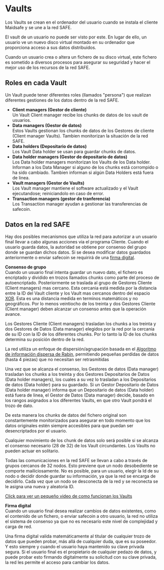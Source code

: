 # Vaults
Los Vaults se crean en el ordenador del usuario cuando se instala el cliente Maidsafe y se une a la red SAFE.

El vault de un usuario no puede ser visto por este. En lugar de ello, un usuario ve un nuevo disco virtual montado en su ordenador que proporciona acceso a sus datos distribuidos.

Cuando un usuario crea o altera un fichero de su disco virtual, este fichero es sometido a diversos procesos para asegurar su seguridad y hacer el mejor uso de los recursos de la red SAFE.

## Roles en cada Vault
Un Vault puede tener diferentes roles (llamados "persona") que realizan diferentes gestiones de los datos dentro de la red SAFE.
* **Client managers (Gestor de cliente)**<br/>
Un Vault Client manager recibe los chunks de datos de los vault de usuarios.
* **Data managers (Gestor de datos)**<br/>
Estos Vaults gestionan los chunks de datos de los Gestores de cliente (Client manager Vaults). Tambien monitorizan la situación de la red SAFE.
* **Data holders (Depositario de datos)**<br/>
Los Vault Data holder se usan para guardar chunks de datos.
* **Data holder managers (Gestor de depositario de datos)**<br/>
Los Data holder managers monitorizan los Vaults de los Data holder. Informan a los Data Manager si alguno de los chunks está corrompido o ha sido cambiado. Tambien informan si algún Data Holders está fuera de linea.
* **Vault managers (Gestor de Vaults)**<br/>
Los Vault manager mantiene el software actualizado y el Vault ejecutandose; reiniciandolo en caso de error.
* **Transaction managers (gestor de tranferencia)**<br/>
Los Transaction manager ayudan a gestionar las transferencias de safecoin.

## Datos en la red SAFE

Hay dos posibles mecanismos que utiliza la red para autorizar a un usuario final llevar a cabo algunas acciones via el programa Cliente. Cuando el usuario guarda datos, la autoridad se obtiene por consenso del grupo donde se guardan dichos datos. Si se desea modificar datos guardados anteriormente o enviar safecoin se requirirá de una [firma digital](http://es.wikipedia.org/wiki/Firma_digital).

**Consenso de grupo**<br/>
Cuando un usuario final intenta guardar un nuevo dato, el fichero es encriptado y dividido en trozos llamados chunks como parte del proceso de autoencriptado. Posteriormente se traslada al grupo de Gestores Cliente (Client managers) mas cercano. Esta cercania está medida por la distancia entre la ID del Vault cliente y los Vault mas cercanos dentro del espacio [XOR](http://es.wikipedia.org/wiki/Disyunci%C3%B3n_exclusiva). Esta es una distancia medida en terminos matemáticos y no geográficos. Por lo menos veintiocho de los treinta y dos Gestores Cliente (Client manager) deben alcanzar un consenso antes que la operación avance.

Los Gestores Cliente (Client managers) trasladan los chunks a los treinta y dos Gestores de Datos (Data manager) elegidos por la red por la cercania de su ID con la ID de los diferentes chunks. Por lo tanto la ID de los chunks determina su posición dentro de la red.

La red utiliza un enfoque de dispersión/agrupación basada en el [Algoritmo de información dispersa de Rabin](http://people.seas.harvard.edu/~salil/rabin2011-slides/rabin2011-mitzenmacher.pdf), permitiendo pequeñas perdidas de datos (hasta 4 piezas) que no necesitan ser retrasmitidas

Una vez que se alcanza el consenso, los Gestores de datos (Data manager) trasladan los chunks a los treinta y dos Gestores Depositarios de Datos (Data holder managers), los cuales a su vez lo trasladan a los Depositarios de datos (Data holder) para su guardado. Si un Gestor Depositario de Datos (Data holder manager) informa que un Depositario de datos (Data holder) está fuera de linea, el Gestor de Datos (Data manager) decide, basado en los rangos asignados a los diferentes Vaults, en que otro Vault pondrá el trozo de dato.

De esta manera los chunks de datos del fichero original son constantemente monitorizados para asegurar en todo momento que los datos originales estén siempre accesibles para que puedan ser desencriptados por el usuario.

Cualquier movimiento de los chunk de datos solo será posible si se alcanza el consenso necesario (28 de 32) de los Vault circundantes. Los Vaults no pueden actuar en solitario.

Todas las comunicaciones en la red SAFE se llevan a cabo a través de grupos cercanos de 32 nodos. Esto previene que un nodo desobediente se comporte mailiciosamente. No es posible, para un usuario, elegir la Id de su nodo o decidir donde guardar su información, ya que la red se encarga de decidirlo. Cada vez que un nodo se desconecta de la red y se reconecta se le asigna una nueva y aleatoria ID.

[Click para ver un pequeño video de como funcionan los Vaults](https://www.youtube.com/watch?v=txvKSeCaEP0)

**Firma digital**<br/>
Cuando un usuario final desea realizar cambios de datos existentes, como el contenido de un fichero, o enviar safecoin a otro usuario, la red no utiliza el sistema de consenso ya que no es necesarío este nivel de complejidad y carga de red.

Una firma digital valida matemáticamente al titular de cualquier trozo de datos que pueden probar, más allá de cualquier duda, que es su poseedor. Y esto siempre y cuando el usuario haya mantenido su clave privada segura. Si el usuario final es el propietario de cualquier pedazo de datos, y puede probar esto firmando digitalmente su solicitud con su clave privada, la red les permite el acceso para cambiar los datos.

